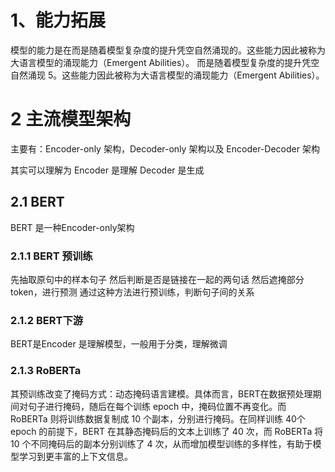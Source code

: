 

# 1、能力拓展

模型的能力是在而是随着模型复杂度的提升凭空自然涌现的。这些能力因此被称为大语言模型的涌现能力（Emergent Abilities）。
而是随着模型复杂度的提升凭空自然涌现 5。这些能力因此被称为大语言模型的涌现能力（Emergent Abilities）。

# 2 主流模型架构

主要有：Encoder-only 架构，Decoder-only 架构以及 Encoder-Decoder 架构

其实可以理解为
Encoder 是理解
Decoder 是生成

## 2.1 BERT
BERT 是一种Encoder-only架构
### 2.1.1 BERT 预训练

先抽取原句中的样本句子
然后判断是否是链接在一起的两句话
然后遮掩部分token，进行预测
通过这种方法进行预训练，判断句子间的关系

### 2.1.2 BERT下游

BERT是Encoder 是理解模型，一般用于分类，理解微调

### 2.1.3 RoBERTa
其预训练改变了掩码方式：动态掩码语言建模。具体而言，BERT在数据预处理期间对句子进行掩码，随后在每个训练 epoch 中，掩码位置不再变化。而 RoBERTa 则将训练数据复制成 10 个副本，分别进行掩码。在同样训练 40个 epoch 的前提下，BERT 在其静态掩码后的文本上训练了 40 次，而 RoBERTa 将10 个不同掩码后的副本分别训练了 4 次，从而增加模型训练的多样性，有助于模型学习到更丰富的上下文信息。

